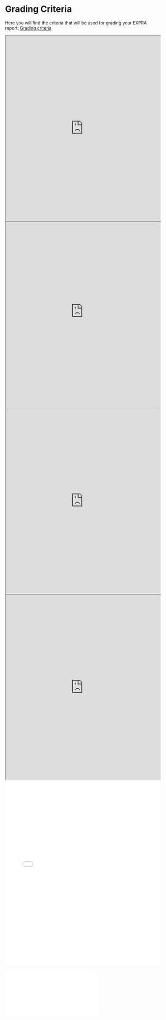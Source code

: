 # Grading Criteria

Here you will find the criteria that will be used for grading your EXPRA report: [Grading criteria](../static/EXPRA_Grading_criteria.pdf) 

<iframe src="https://github.com/luciebinder/expra/blob/main/static/EXPRA_Grading_criteria.pdf?raw=true" width="100%" height="600px"></iframe>



<iframe src="https://raw.githubusercontent.com/luciebinder/expra/main/static/EXPRA_Grading_criteria.pdf" width="100%" height="600px"></iframe>

<iframe src="https://github.com/luciebinder/expra/blob/main/lecture/static/EXPRA_Grading_criteria.pdf" width="100%" height="600px"></iframe>
<iframe src="https://luciebinder.github.io/expra/lecture/static/EXPRA_Grading_criteria.pdf" width="100%" height="600px"></iframe>


<embed src="../static/EXPRA_Grading_criteria.pdf" width="100%" height="600px" type="application/pdf">

![alternative_imagetext](../static/EXPRA_Grading_criteria.pdf)

